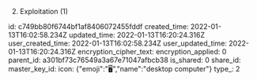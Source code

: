 2. Exploitation (1)

id: c749bb80f6744bf1af8406072455fddf
created_time: 2022-01-13T16:02:58.234Z
updated_time: 2022-01-13T16:20:24.316Z
user_created_time: 2022-01-13T16:02:58.234Z
user_updated_time: 2022-01-13T16:20:24.316Z
encryption_cipher_text: 
encryption_applied: 0
parent_id: a301bf73c76549a3a67e71047afbcb38
is_shared: 0
share_id: 
master_key_id: 
icon: {"emoji":"🖥️","name":"desktop computer"}
type_: 2